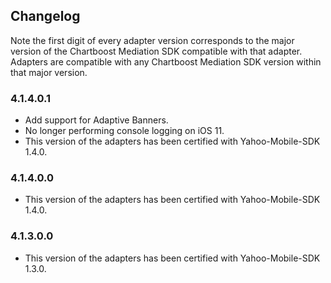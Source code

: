 ## Changelog

Note the first digit of every adapter version corresponds to the major version of the Chartboost Mediation SDK compatible with that adapter. 
Adapters are compatible with any Chartboost Mediation SDK version within that major version.

### 4.1.4.0.1
- Add support for Adaptive Banners.
- No longer performing console logging on iOS 11.
- This version of the adapters has been certified with Yahoo-Mobile-SDK 1.4.0.

### 4.1.4.0.0
- This version of the adapters has been certified with Yahoo-Mobile-SDK 1.4.0.

### 4.1.3.0.0
- This version of the adapters has been certified with Yahoo-Mobile-SDK 1.3.0.
